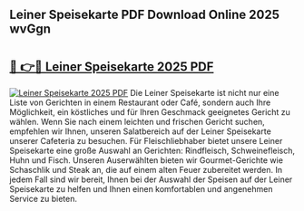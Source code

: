 ## Leiner Speisekarte PDF Download Online 2025 wvGgn

# <h2><a href="http://gc85xfh.nevu.top/?p=Leiner+Speisekarte">🔗 👉🔴 Leiner Speisekarte 2025 PDF</a></h2>

[![Leiner Speisekarte 2025 PDF](https://i.imgur.com/dBaPXMq.png)](http://gc85xfh.nevu.top/?p=Leiner+Speisekarte)
Die Leiner Speisekarte ist nicht nur eine Liste von Gerichten in einem Restaurant oder Café, sondern auch Ihre Möglichkeit, ein köstliches und für Ihren Geschmack geeignetes Gericht zu wählen. Wenn Sie nach einem leichten und frischen Gericht suchen, empfehlen wir Ihnen, unseren Salatbereich auf der Leiner Speisekarte unserer Cafeteria zu besuchen. Für Fleischliebhaber bietet unsere Leiner Speisekarte eine große Auswahl an Gerichten: Rindfleisch, Schweinefleisch, Huhn und Fisch. Unseren Auserwählten bieten wir Gourmet-Gerichte wie Schaschlik und Steak an, die auf einem alten Feuer zubereitet werden. In jedem Fall sind wir bereit, Ihnen bei der Auswahl der Speisen auf der Leiner Speisekarte zu helfen und Ihnen einen komfortablen und angenehmen Service zu bieten.
